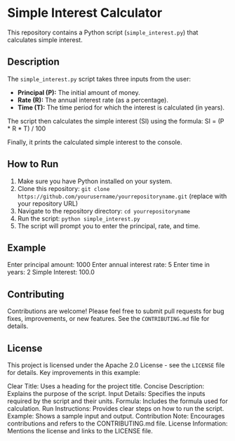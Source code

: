 # Simple Interest Calculator

This repository contains a Python script (`simple_interest.py`) that calculates simple interest.

## Description

The `simple_interest.py` script takes three inputs from the user:

*   **Principal (P):** The initial amount of money.
*   **Rate (R):** The annual interest rate (as a percentage).
*   **Time (T):** The time period for which the interest is calculated (in years).

The script then calculates the simple interest (SI) using the formula: SI = (P * R * T) / 100

Finally, it prints the calculated simple interest to the console.

## How to Run

1.  Make sure you have Python installed on your system.
2.  Clone this repository: `git clone https://github.com/yourusername/yourrepositoryname.git` (replace with your repository URL)
3.  Navigate to the repository directory: `cd yourrepositoryname`
4.  Run the script: `python simple_interest.py`
5.  The script will prompt you to enter the principal, rate, and time.

## Example

Enter principal amount: 1000
Enter annual interest rate: 5
Enter time in years: 2
Simple Interest: 100.0


## Contributing

Contributions are welcome!  Please feel free to submit pull requests for bug fixes, improvements, or new features. See the `CONTRIBUTING.md` file for details.

## License

This project is licensed under the Apache 2.0 License - see the `LICENSE` file for details.
Key improvements in this example:

Clear Title: Uses a heading for the project title.
Concise Description: Explains the purpose of the script.
Input Details: Specifies the inputs required by the script and their units.
Formula: Includes the formula used for calculation.
Run Instructions: Provides clear steps on how to run the script.
Example: Shows a sample input and output.
Contribution Note: Encourages contributions and refers to the CONTRIBUTING.md file.
License Information: Mentions the license and links to the LICENSE file.

